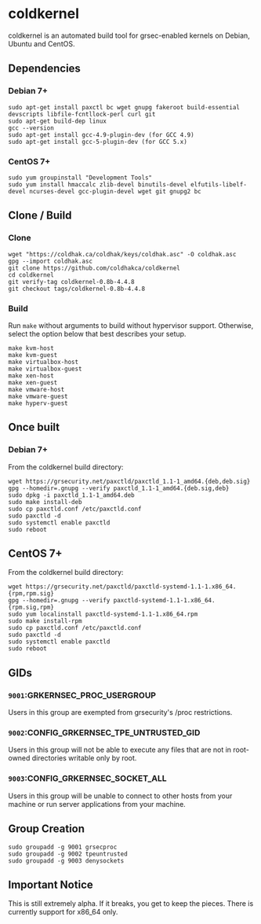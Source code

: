 # coldkernel

coldkernel is an automated build tool for grsec-enabled kernels on Debian, Ubuntu and CentOS.

## Dependencies

### Debian 7+
```
sudo apt-get install paxctl bc wget gnupg fakeroot build-essential devscripts libfile-fcntllock-perl curl git
sudo apt-get build-dep linux
gcc --version
sudo apt-get install gcc-4.9-plugin-dev (for GCC 4.9)
sudo apt-get install gcc-5-plugin-dev (for GCC 5.x)
```

### CentOS 7+
```
sudo yum groupinstall "Development Tools"
sudo yum install hmaccalc zlib-devel binutils-devel elfutils-libelf-devel ncurses-devel gcc-plugin-devel wget git gnupg2 bc
```

## Clone / Build

### Clone
```
wget "https://coldhak.ca/coldhak/keys/coldhak.asc" -O coldhak.asc
gpg --import coldhak.asc
git clone https://github.com/coldhakca/coldkernel
cd coldkernel
git verify-tag coldkernel-0.8b-4.4.8
git checkout tags/coldkernel-0.8b-4.4.8
```

### Build
Run ```make``` without arguments to build without hypervisor support. Otherwise, select the option below that best describes
your setup.
```
make kvm-host
make kvm-guest
make virtualbox-host
make virtualbox-guest
make xen-host
make xen-guest
make vmware-host
make vmware-guest
make hyperv-guest
```

## Once built

### Debian 7+
From the coldkernel build directory:
```
wget https://grsecurity.net/paxctld/paxctld_1.1-1_amd64.{deb,deb.sig}
gpg --homedir=.gnupg --verify paxctld_1.1-1_amd64.{deb.sig,deb}
sudo dpkg -i paxctld_1.1-1_amd64.deb
sudo make install-deb
sudo cp paxctld.conf /etc/paxctld.conf
sudo paxctld -d
sudo systemctl enable paxctld
sudo reboot
```

## CentOS 7+
From the coldkernel build directory:
```
wget https://grsecurity.net/paxctld/paxctld-systemd-1.1-1.x86_64.{rpm,rpm.sig}
gpg --homedir=.gnupg --verify paxctld-systemd-1.1-1.x86_64.{rpm.sig,rpm}
sudo yum localinstall paxctld-systemd-1.1-1.x86_64.rpm
sudo make install-rpm
sudo cp paxctld.conf /etc/paxctld.conf
sudo paxctld -d
sudo systemctl enable paxctld
sudo reboot
```

## GIDs
### ```9001```:GRKERNSEC_PROC_USERGROUP
Users in this group are exempted from grsecurity's /proc restrictions.

###  ```9002```:CONFIG_GRKERNSEC_TPE_UNTRUSTED_GID
Users in this group will not be able to execute any files that are not in root-owned directories writable only by root.

### ```9003```:CONFIG_GRKERNSEC_SOCKET_ALL
Users in this group will be unable to connect to other hosts from your machine or run server applications from your machine.

## Group Creation
```
sudo groupadd -g 9001 grsecproc
sudo groupadd -g 9002 tpeuntrusted
sudo groupadd -g 9003 denysockets
```

## Important Notice
This is still extremely alpha. If it breaks, you get to keep the pieces. There is currently support for x86_64 only.

